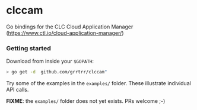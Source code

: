 # clccam

Go bindings for the CLC Cloud Application Manager (https://www.ctl.io/cloud-application-manager/)

### Getting started

Download from inside your `$GOPATH`:
```bash
> go get -d  github.com/grrtrr/clccam"
```

Try some of the examples in the `examples/` folder. These illustrate individual API calls.

**FIXME**: the `examples/` folder does not yet exists. PRs welcome ;-)
